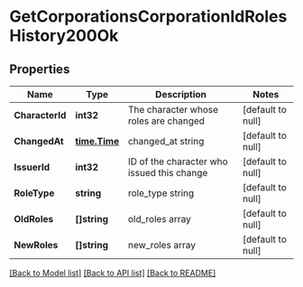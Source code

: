 # GetCorporationsCorporationIdRolesHistory200Ok

## Properties
Name | Type | Description | Notes
------------ | ------------- | ------------- | -------------
**CharacterId** | **int32** | The character whose roles are changed | [default to null]
**ChangedAt** | [**time.Time**](time.Time.md) | changed_at string | [default to null]
**IssuerId** | **int32** | ID of the character who issued this change | [default to null]
**RoleType** | **string** | role_type string | [default to null]
**OldRoles** | **[]string** | old_roles array | [default to null]
**NewRoles** | **[]string** | new_roles array | [default to null]

[[Back to Model list]](../README.md#documentation-for-models) [[Back to API list]](../README.md#documentation-for-api-endpoints) [[Back to README]](../README.md)


